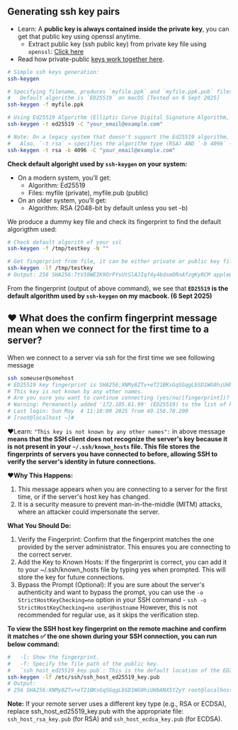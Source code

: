 
## Generating ssh key pairs

- Learn: A **public key is always contained inside the private key**, you can get that public key using openssl anytime.
  - Extract public key (ssh public key) from private key file using `openssl`: [Click here](https://stackoverflow.com/a/5246045/10012446)
- Read how private-public [keys work together here](https://www.devco.net/archives/2006/02/13/public_-_private_key_encryption_using_openssl.php).

```bash
# Simple ssh keys generation:
ssh-keygen

# Specifying filename, produces `myfile.ppk` and `myfile.ppk.pub` files, these are private key and public key respectively.
#   Default algorithm is `ED25519` on macOS [Tested on 6 Sept 2025]
ssh-keygen -f myfile.ppk

# Using Ed25519 Algorithm (Elliptic Curve Digital Signature Algorithm, 255-bit key) which is smaller, faster, equally or more secure over RSA. (Inspiration: Github Docs)
ssh-keygen -t ed25519 -C "your_email@example.com"

# Note: On a legacy system that doesn't support the Ed25519 algorithm, you can definitely use RSA algorithm as shown below:
#   Also, `-t rsa` → specifies the algorithm type (RSA) AND `-b 4096` → sets the key length to 4096 bits (stronger than the older default of 2048 and still considered secure for most uses today)
ssh-keygen -t rsa -b 4096 -C "your_email@example.com"
```

**Check default algoright used by `ssh-keygen` on your system:**

- On a modern system, you’ll get:
  - Algorithm: Ed25519
  - Files: myfile (private), myfile.pub (public)
- On an older system, you’ll get:
  - Algorithm: RSA (2048-bit by default unless you set -b)

We produce a dummy key file and check its fingerprint to find the default algorigthm used:

```sh
# Check default algorith of your ssl
ssh-keygen -f /tmp/testkey -N ""

# Get fingerprint from file, it can be either private or public key file as both produce same output. (TESTED)
ssh-keygen -lf /tmp/testkey
# Output: 256 SHA256:7tV10WEIK9OrPYsUtSlAJIqf4y4bdsmORnAfzgKyRCM apple@apples-MacBook-Pro.local (ED25519)
```

From the fingerprint (output of above command), we see that **`ED25519` is the default algorithm used by `ssh-keygen` on my macbook. (6 Sept 2025)**

## ❤️ What does the confirm fingerprint message mean when we connect for the first time to a server?

When we connect to a server via ssh for the first time we see following message 

```bash
ssh someuser@somehost
# ED25519 key fingerprint is SHA256:XNMy8ZTv+eT21BKsGqSGqgLbSD1WG0hiUHbANX5Y2yY. 👈
# This key is not known by any other names.
# Are you sure you want to continue connecting (yes/no/[fingerprint])? yes
# Warning: Permanently added '172.105.61.99' (ED25519) to the list of known hosts.
# Last login: Sun May  4 11:10:09 2025 from 49.156.78.200
# [root@localhost ~]# 
```

❤️Learn: `"This key is not known by any other names":` in above message **means that the SSH client does not recognize the server's key because it is not present in your `~/.ssh/known_hosts` file. This file stores the fingerprints of servers you have connected to before, allowing SSH to verify the server's identity in future connections.**

**❤️Why This Happens:**
1. This message appears when you are connecting to a server for the first time, or if the server's host key has changed.
2. It is a security measure to prevent man-in-the-middle (MITM) attacks, where an attacker could impersonate the server.

**What You Should Do:**
1. Verify the Fingerprint: Confirm that the fingerprint matches the one provided by the server administrator. This ensures you are connecting to the correct server.
2. Add the Key to Known Hosts: If the fingerprint is correct, you can add it to your ~/.ssh/known_hosts file by typing yes when prompted. This will store the key for future connections.
3. Bypass the Prompt (Optional): If you are sure about the server's authenticity and want to bypass the prompt, you can use the `-o StrictHostKeyChecking=no` option in your SSH command - `ssh -o StrictHostKeyChecking=no user@hostname` However, this is not recommended for regular use, as it skips the verification step.

**To view the SSH host key fingerprint on the remote machine and confirm it **matches ✅** the one shown during your SSH connection, you can run below command:**

```bash
#   -l: Show the fingerprint.
#   -f: Specify the file path of the public key.
#   `ssh_host_ed25519_key.pub`: This is the default location of the ED25519 host key.
ssh-keygen -lf /etc/ssh/ssh_host_ed25519_key.pub
# Output:
# 256 SHA256:XNMy8ZTv+eT21BKsGqSGqgLbSD1WG0hiUHbANX5Y2yY root@localhost (ED25519) 👈
```

**Note:** If your remote server uses a different key type (e.g., RSA or ECDSA), replace ssh_host_ed25519_key.pub with the appropriate file: `ssh_host_rsa_key.pub` (for RSA) and `ssh_host_ecdsa_key.pub` (for ECDSA).
